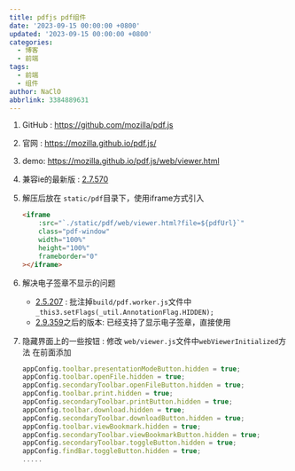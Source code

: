 ```yaml
---
title: pdfjs pdf组件
date: '2023-09-15 00:00:00 +0800'
updated: '2023-09-15 00:00:00 +0800'
categories:
  - 博客
  - 前端
tags:
  - 前端
  - 组件
author: NaClO
abbrlink: 3384889631
---
```


1. GitHub : https://github.com/mozilla/pdf.js

2. 官网 :  https://mozilla.github.io/pdf.js/

3. demo: https://mozilla.github.io/pdf.js/web/viewer.html

4. 兼容ie的最新版 :  [2.7.570](https://github.com/mozilla/pdf.js/releases/download/v2.7.570/pdfjs-2.7.570-es5-dist.zip) 

5. 解压后放在 `static/pdf`目录下，使用iframe方式引入

   ```html
   <iframe
       :src="`./static/pdf/web/viewer.html?file=${pdfUrl}`"
       class="pdf-window"
       width="100%"
       height="100%"
       frameborder="0"
   ></iframe>
   ```

6. 解决电子签章不显示的问题

   - [2.5.207](https://github.com/mozilla/pdf.js/releases/download/v2.5.207/pdfjs-2.5.207-dist.zip) : 批注掉`build/pdf.worker.js`文件中`_this3.setFlags(_util.AnnotationFlag.HIDDEN);`
   - [2.9.359](https://github.com/mozilla/pdf.js/releases/download/v2.9.359/pdfjs-2.9.359-dist.zip)之后的版本: 已经支持了显示电子签章，直接使用

7. 隐藏界面上的一些按钮 : 修改 `web/viewer.js`文件中`webViewerInitialized`方法 在前面添加

   ```javascript
   appConfig.toolbar.presentationModeButton.hidden = true;
   appConfig.toolbar.openFile.hidden = true;
   appConfig.secondaryToolbar.openFileButton.hidden = true;
   appConfig.toolbar.print.hidden = true;
   appConfig.secondaryToolbar.printButton.hidden = true;
   appConfig.toolbar.download.hidden = true;
   appConfig.secondaryToolbar.downloadButton.hidden = true;
   appConfig.toolbar.viewBookmark.hidden = true;
   appConfig.secondaryToolbar.viewBookmarkButton.hidden = true;
   appConfig.secondaryToolbar.toggleButton.hidden = true;
   appConfig.findBar.toggleButton.hidden = true;
   .....
   ```

   

